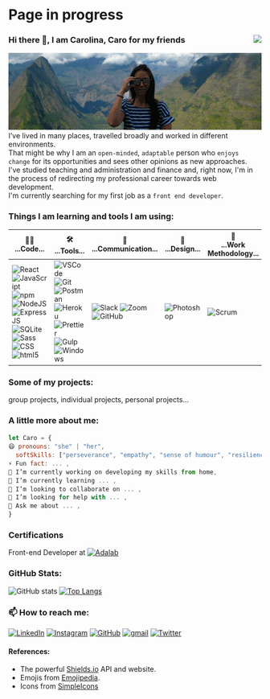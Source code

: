 # Page in progress

### Hi there 👋, I am Carolina, Caro for my friends  <a href="https://twitter.com/cvcastano"><img src="https://img.shields.io/twitter/follow/cvcastano.svg?style=social" align="right"/></a>
![](https://github.com/cvcastano/cvcastano/blob/main/reunion.gif)
I’ve lived in many places, travelled broadly and worked in different environments.  
That might be why I am an ``open-minded``, ``adaptable`` person who ``enjoys change`` for its opportunities and sees other opinions as new approaches.   
I've studied teaching and administration and finance and, right now, I'm in the process of redirecting my professional career towards web development.   
I'm currently searching for my first job as a ``front end developer``.


### Things I am learning and tools I am using: 

| 👩‍💻<br> ...Code... | 🛠️<br> ...Tools...| 📢<br> ...Communication...| 📐<br> ...Design...| 🐆<br> ...Work Methodology...| 🦄<br> ...Other... |
| --- | ----- | ----------- | ----------| --------  | --------|
|![React](https://img.shields.io/badge/-React-45b8d8?style=flat-square&logo=react&logoColor=black) ![JavaScript](https://img.shields.io/badge/-JavaScript-blue?style=flat-square&logo=javascript&logoColor=yellow) ![npm](https://img.shields.io/badge/-NPM-CB3837?style=flat-square&logo=npm&logoColor=white)      ![NodeJS](https://img.shields.io/badge/-NodeJS-43853d?style=flat-square&logo=Node.js&logoColor=green) ![Express JS](https://img.shields.io/badge/-ExpressJS-dd3a9b?style=flat-square&logo=express&logoColor=black)  ![SQLite](https://img.shields.io/badge/-SQLite-pink?style=flat-square&logo=sqlite&logoColor=blue)       ![Sass](https://img.shields.io/badge/-Sass-white?style=flat-square&logo=sass&logoColor=CC6699) ![CSS](https://img.shields.io/badge/-CSS3-orange?style=flat-square&logo=css3&logoColor=blue) ![html5](https://img.shields.io/badge/-HTML5-grey?style=flat-square&logo=html5&logoColor=E34F26)                                                                   |  ![VSCode](https://img.shields.io/badge/-VSCode-grey?style=flat-square&logo=visual-studio-code&logoColor=blue)  ![Git](https://img.shields.io/badge/-Git-F05032?style=flat-square&logo=git&logoColor=black) ![Postman](https://img.shields.io/badge/-Postman-DD0031?style=flat-square&logo=postman&logoColor=white) ![Heroku](https://img.shields.io/badge/-Heroku-430098?style=flat-square&logo=heroku&logoColor=white) ![Prettier](https://img.shields.io/badge/-Prettier-F7B93E?style=flat-square&logo=prettier&logoColor=white) ![Gulp](https://img.shields.io/badge/-Gulp-cf4647?style=flat-square&logo=gulp&logoColor=white) ![Windows](https://img.shields.io/badge/Windows-darkpurple?style=flat-square&logo=windows&logoColor=white)               | ![Slack](https://img.shields.io/badge/-Slack-a4154b?style=flat-square&logo=slack&logoColor=white) ![Zoom](https://img.shields.io/badge/-Zoom-006699?style=flat-square&logo=zoom&logoColor=white) ![GitHub](https://img.shields.io/badge/-GitHub-green?style=flat-square&logo=github&logoColor=black)                   | ![Photoshop](https://img.shields.io/badge/-Photoshop-darkblue?style=flat-square&logo=adobe-photoshop&logoColor=white)    | ![Scrum](https://img.shields.io/badge/-Scrum-orange?style=flat-square)|            ![StackOverflow](https://img.shields.io/badge/-StackOverflow-black?style=flat-square&logo=stackoverflow&logoColor=white) 


<!--
![](https://img.shields.io/badge/-     -31a8ff?style=flat-square&logo=      &logoColor=white)
![](https://img.shields.io/badge/-     -00eace?style=flat-square&logo=      &logoColor=white)
-->


### Some of my projects:
group projects, individual projects, personal projects...


### A little more about me:
```javascript
let Caro = {
😄 pronouns: "she" | "her",
  softSkills: ["perseverance", "empathy", "sense of humour", "resilience", "adaptability" ]
⚡ Fun fact: ... ,
🔭 I’m currently working on developing my skills from home,
🌱 I’m currently learning ... ,
👯 I’m looking to collaborate on ... ,
🤔 I’m looking for help with ... ,
💬 Ask me about ... ,
}
```
 ### Certifications  
Front-end Developer at <a href="https://adalab.es"><img alt="Adalab" src="https://adalab.es/wp-content/themes/adalab/assets/legacy/images/logo-adalab.svg" width="70px"/></a>


### GitHub Stats:
![GitHub stats](https://github-readme-stats.vercel.app/api?username=cvcastano&show_icons=true&theme=radical)
[![Top Langs](https://github-readme-stats.vercel.app/api/top-langs/?username=cvcastano&layout=compact&theme=radical)](https://github.com/cvcastano/github-readme-stats)




### 📫 How to reach me:
<a href="https://www.linkedin.com/in/carolina-castano/"><img img alt="LinkedIn" src="https://img.shields.io/badge/linkedin-0e76a8.svg?&style=for-the-badge&logo=linkedin&logoColor=white" /></a>
<a href="https://www.instagram.com/cvcastano"><img alt="Instagram" src="https://img.shields.io/badge/instagram-dd2a7b.svg?&style=for-the-badge&logo=instagram&logoColor=white" /></a>
<a href="https://github.com/cvcastano"><img alt="GitHub" src="https://img.shields.io/badge/GitHub-2f363d.svg?&style=for-the-badge&logo=Github&logoColor=white" /></a>
<a href="mailto:carocastanocastillo@gmail.com"><img alt="gmail" src="https://img.shields.io/badge/gmail-red.svg?&style=for-the-badge&logo=gmail&logoColor=white" /></a>
<a href="https://twitter.com/cvcastano"><img alt="Twitter" src="https://img.shields.io/badge/twitter-%231DA1F2.svg?&style=for-the-badge&logo=twitter&logoColor=white" /></a>


#### References:
- The powerful [Shields.io](https://shields.io/) API and website.
- Emojis from [Emojipedia](https://emojipedia.org/).
- Icons from [SimpleIcons](https://simpleicons.org/)

<!-- [If you liked this ✨ _special_ ✨ repository, please do not forget to star it.](url)-->
